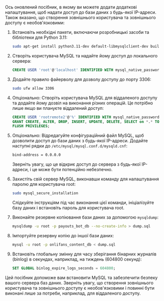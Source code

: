 Ось оновлений посібник, в якому ви можете додати додаткові налаштування, щоб надати доступ до бази даних з будь-якої IP-адреси. Також вказано, що створення зовнішнього користувача та зовнішнього доступу є необов'язковими:

1. Встановіть необхідні пакети, включаючи розробницькі засоби та бібліотеки для Python 3.11:

   ```bash
   sudo apt-get install python3.11-dev default-libmysqlclient-dev build-essential mysql-server -y
   ```

2. Створіть користувача MySQL та надайте йому доступ до локального сервера:

   ```sql
   CREATE USER 'root'@'localhost' IDENTIFIED WITH mysql_native_password BY 'root';
   ```

3. Додайте правило файерволу для дозволу доступу до порту 3306:

   ```bash
   sudo ufw allow 3306
   ```

4. Опціонально: Створіть користувача MySQL для віддаленого доступу та додайте йому дозвіл на виконання різних операцій. Це потрібно лише якщо ви плануєте віддалений доступ:

   ```sql
   CREATE USER 'rootremote2'@'%' IDENTIFIED WITH mysql_native_password BY 'K@*$hs*Y@#ih@*H#Isd)*@#HSUOGg3H#$G';
   GRANT CREATE, ALTER, DROP, INSERT, UPDATE, DELETE, SELECT on *.* TO 'rootremote2'@'%' WITH GRANT OPTION;
   FLUSH PRIVILEGES;
   ```

5. Опціонально: Відредагуйте конфігураційний файл MySQL, щоб дозволити доступ до бази даних з будь-якої IP-адреси. Додайте наступні рядки до `/etc/mysql/mysql.conf.d/mysqld.cnf`:

   ```bash
   bind-address = 0.0.0.0
   ```

   Зверніть увагу, що це відкриє доступ до сервера з будь-якої IP-адреси, і це може бути потенційно небезпечно.

6. Захистіть свій сервер MySQL, виконавши команду для налаштування паролю для користувача root:

   ```bash
   sudo mysql_secure_installation
   ```

   Слідкуйте інструкціям під час виконання цієї команди, ініціалізуйте базу даних і встановіть пароль для користувача root.

7. Виконайте резервне копіювання бази даних за допомогою `mysqldump`:

   ```bash
   mysqldump -u root -p payouts_bot_db --no-create-info > dump.sql
   ```

8. Імпортуйте резервну копію до іншої бази даних:

   ```bash
   mysql -u root -p onlifans_content_db < dump.sql
   ```

9. Встановіть глобальну змінну для часу зберігання бінарних журналів (binlog) в секундах, наприклад, на тиждень (604800 секунд):

   ```sql
   SET GLOBAL binlog_expire_logs_seconds = 604800;
   ```

Цей посібник допоможе вам встановити MySQL та забезпечити безпеку вашого сервера баз даних. Зверніть увагу, що створення зовнішнього користувача та зовнішнього доступу є необов'язковими і повинні бути виконані лише за потреби, наприклад, для віддаленого доступу.